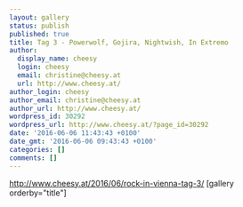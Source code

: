 ```yaml
---
layout: gallery
status: publish
published: true
title: Tag 3 - Powerwolf, Gojira, Nightwish, In Extremo
author:
  display_name: cheesy
  login: cheesy
  email: christine@cheesy.at
  url: http://www.cheesy.at/
author_login: cheesy
author_email: christine@cheesy.at
author_url: http://www.cheesy.at/
wordpress_id: 30292
wordpress_url: http://www.cheesy.at/?page_id=30292
date: '2016-06-06 11:43:43 +0100'
date_gmt: '2016-06-06 09:43:43 +0100'
categories: []
comments: []
---
```

http://www.cheesy.at/2016/06/rock-in-vienna-tag-3/
[gallery orderby="title"]
